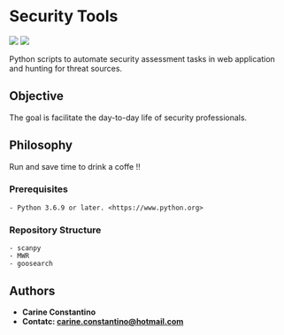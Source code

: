 # Security Tools 

<img src="https://img.shields.io/badge/Security__Tools-v1.0--2020-green" />
<img src="https://img.shields.io/badge/python-v3.6.9-blue" />

Python scripts to automate security assessment tasks in web application and hunting for threat sources. 

## Objective

The goal is facilitate the day-to-day life of security professionals.


## Philosophy

Run and save time to drink a coffe !! 

### Prerequisites

```
- Python 3.6.9 or later. <https://www.python.org>
```

### Repository Structure

```
- scanpy
- MWR
- goosearch
```

## Authors

* **Carine Constantino** 
* **Contatc: carine.constantino@hotmail.com**
